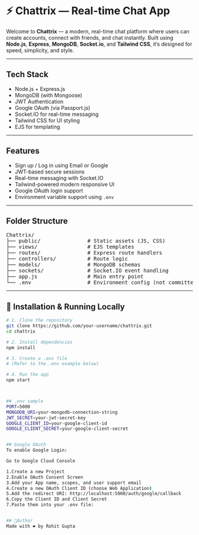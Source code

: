# ⚡️ Chattrix — Real-time Chat App

Welcome to **Chattrix** — a modern, real-time chat platform where users can create accounts, connect with friends, and chat instantly. Built using **Node.js**, **Express**, **MongoDB**, **Socket.io**, and **Tailwind CSS**, it’s designed for speed, simplicity, and style.

---

##  Tech Stack

-  Node.js + Express.js
-  MongoDB (with Mongoose)
-  JWT Authentication
-  Google OAuth (via Passport.js)
-  Socket.IO for real-time messaging
-  Tailwind CSS for UI styling
-  EJS for templating

---

##  Features

-  Sign up / Log in using Email or Google
-  JWT-based secure sessions
-  Real-time messaging with Socket.IO
-  Tailwind-powered modern responsive UI
-  Google OAuth login support
-  Environment variable support using `.env`

---

## Folder Structure

<pre>
Chattrix/
├── public/               # Static assets (JS, CSS)
├── views/                # EJS templates
├── routes/               # Express route handlers
├── controllers/          # Route logic
├── models/               # MongoDB schemas
├── sockets/              # Socket.IO event handling
├── app.js                # Main entry point
└── .env                  # Environment config (not committed)
</pre>

---

## 🔧 Installation & Running Locally

```bash
# 1. Clone the repository
git clone https://github.com/your-username/chattrix.git
cd chattrix

# 2. Install dependencies
npm install

# 3. Create a .env file
# (Refer to the .env example below)

# 4. Run the app
npm start



## .env sample
PORT=5000
MONGODB_URI=your-mongodb-connection-string
JWT_SECRET=your-jwt-secret-key
GOOGLE_CLIENT_ID=your-google-client-id
GOOGLE_CLIENT_SECRET=your-google-client-secret


## Google OAuth
To enable Google Login:

Go to Google Cloud Console

1.Create a new Project
2.Enable OAuth Consent Screen
3.Add your App name, scopes, and user support email
4.Create a new OAuth Client ID (choose Web Application)
5.Add the redirect URI: http://localhost:5000/auth/google/callback
6.Copy the Client ID and Client Secret
7.Paste them into your .env file:


## 🧑Author
Made with ❤️ by Rohit Gupta